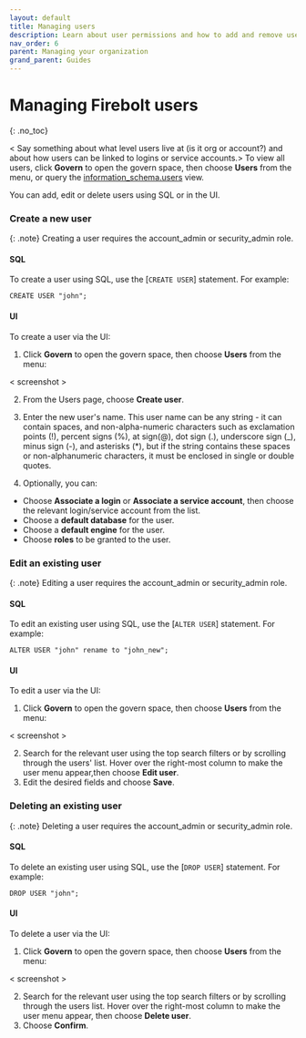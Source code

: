 ```yaml
---
layout: default
title: Managing users
description: Learn about user permissions and how to add and remove users in a Firebolt account.
nav_order: 6
parent: Managing your organization
grand_parent: Guides
---
```


# Managing Firebolt users
{: .no_toc}

< Say something about what level users live at (is it org or account?) and about how users can be linked to logins or service accounts.> To view all users, click **Govern** to open the govern space, then choose **Users** from the menu, or query the [information_schema.users](../../Reference/information-schema/users.md) view. 

You can add, edit or delete users using SQL or in the UI. 

### Create a new user

{: .note}
Creating a user requires the account_admin or security_admin role.

#### SQL 
To create a user using SQL, use the [`CREATE USER`] statement. For example:

```
CREATE USER "john";
```

#### UI
To create a user via the UI:
1. Click **Govern** to open the govern space, then choose **Users** from the menu:

< screenshot >

2. From the Users page, choose **Create user**.
3. Enter the new user's name. This user name can be any string - it can contain spaces, and non-alpha-numeric characters such as exclamation points (!), percent signs (%), at sign(@), dot sign (.), underscore sign (_), minus sign (-), and asterisks (*), but if the string contains these spaces or non-alphanumeric characters, it must be enclosed in single or double quotes. 

4. Optionally, you can:
  - Choose **Associate a login** or **Associate a service account**, then choose the relevant login/service account from the list.
  - Choose a **default database** for the user.
  - Choose a **default engine** for the user. 
  - Choose **roles** to be granted to the user. 

### Edit an existing user

{: .note}
Editing a user requires the account_admin or security_admin role.

#### SQL 
To edit an existing user using SQL, use the [`ALTER USER`] statement. For example:

```
ALTER USER "john" rename to "john_new";
```

#### UI
To edit a user via the UI:
1. Click **Govern** to open the govern space, then choose **Users** from the menu:

< screenshot >

2. Search for the relevant user using the top search filters or by scrolling through the users' list. Hover over the right-most column to make the user menu appear,then choose **Edit user**.
3. Edit the desired fields and choose **Save**.


### Deleting an existing user

{: .note}
Deleting a user requires the account_admin or security_admin role.

#### SQL 
To delete an existing user using SQL, use the [`DROP USER`] statement. For example:

```
DROP USER "john";
```

#### UI
To delete a user via the UI:
1. Click **Govern** to open the govern space, then choose **Users** from the menu:

< screenshot >

2. Search for the relevant user using the top search filters or by scrolling through the users list. Hover over the right-most column to make the user menu appear, then choose **Delete user**.
3. Choose **Confirm**.
